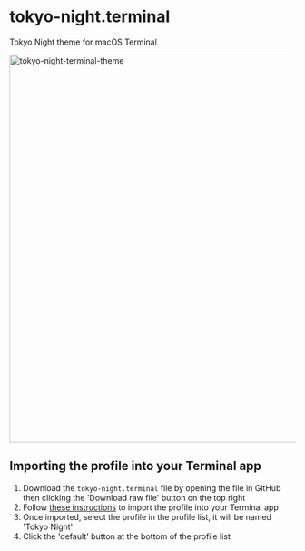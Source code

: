 # tokyo-night.terminal
Tokyo Night theme for macOS Terminal

<img width="682" alt="tokyo-night-terminal-theme" src="https://github.com/abu-hiba/tokyo-night.terminal/assets/30255942/aeb6c68c-a17c-416b-acea-6c468d4850ab">

## Importing the profile into your Terminal app
1. Download the `tokyo-night.terminal` file by opening the file in GitHub then clicking the 'Download raw file' button on the top right
2. Follow [these instructions](https://support.apple.com/en-gb/guide/terminal/trml4299c696/mac) to import the profile into your Terminal app
3. Once imported, select the profile in the profile list, it will be named 'Tokyo Night'
4. Click the 'default' button at the bottom of the profile list

